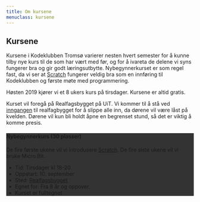 ```yaml
---
title: Om kursene
menuclass: kursene
---
```

## Kursene

Kursene i Kodeklubben Tromsø varierer nesten hvert semester for å kunne tilby nye kurs til de som har vært med før,
og for å ivareta de delene vi syns fungerer bra og gir godt læringsutbytte. Nybegynnerkurset er som regel fast, da
vi ser at [Scratch](https://scratch.mit.edu) fungerer veldig bra som en innføring til Kodeklubben og første møte med programmering.

Høsten 2019 kjører vi et 8 ukers kurs på tirsdager. Kursene er altid gratis.

Kurset vil foregå på Realfagsbygget på UiT. Vi kommer til å stå ved <a href="http://bit.ly/2EnaCC1">inngangen</a> til realfagbygget for å slippe alle inn, da dørene vil være låst på kvelden. Dørene vil kun bli holdt åpne en begrenset stund, så det er viktig å komme presis.

<div class="row">
    <div class="col-sm-6">
        <div class="card card-inverse" style="background-color: #333; border-color: #333;">
        <!-- img class="card-img-top" src="..." alt="Card image cap" -->
        <div class="card-block">
            <h4 class="card-title">Nybegynnerkurs (30 plasser)</h4>
            <p class="card-text">
            De fire første ukene vil vi introdusere <a href="https://scratch.mit.edu">Scratch</a>. De fire siste ukene vil vi bruke Micro:Bit.
            </p>
            <ul class="list-group list-group-flush">
            <li class="list-group-item">Tid: Tirsdager kl 18-20</li>
            <li class="list-group-item">Oppstart: 10. september</li>
            <li class="list-group-item">Sted: <a href="http://bit.ly/2ZMheDY">Realfagsbygget</a></li>
            <li class="list-group-item">Egnet for: Fra 8 år og oppover.</li>
            <li class="list-group-item">Kurset er fulltegnet
               <!-- <a href="https://tinyurl.com/yxgpkpxf" target="_blank" class="btn btn-primary">Påmelding</a>-->
            </li>
            </ul>
        </div>
        </div>
    </div>
</div>
